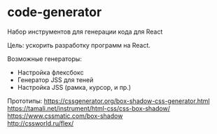 # code-generator
Набор инструментов для генерации кода для React

Цель: ускорить разработку программ на React.

Возможные генераторы:
- Настройка флексбокс
- Генератор JSS для теней
- Настройка JSS (рамка, курсор, и пр.)

Прототипы:
https://cssgenerator.org/box-shadow-css-generator.html  
https://tamali.net/instrument/html-css/css-box-shadow/  
https://www.cssmatic.com/box-shadow  
http://cssworld.ru/flex/  
